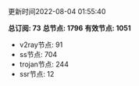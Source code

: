 更新时间2022-08-04 01:55:40

**总订阅: 73**
**总节点: 1796**
**有效节点: 1051**
- v2ray节点: 91
- ss节点: 704
- trojan节点: 244
- ssr节点: 12
